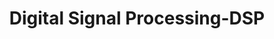 ---
types: "word"

title: "Digital Signal Processing-DSP"

categories: ['']

tags: ['Digital', 'Signal', 'Processing', 'DSP']

arabic: 'معالجة الإشارات الرقمية'

arexps: []

enwords: ['Digital Signal Processing-DSP']

enexps: []

arlexicons: 'ع'

enlexicons: 'D'

authors: ['Ruqayya Roshdy']

translators: ['']

citations: 'العربية والذكاء الاصطناعي'

sources: 'مركز الملك عبدالله بن عبدالعزيز الدولي لخدمة اللغة العربية'

word: "true"

slug: ""
---